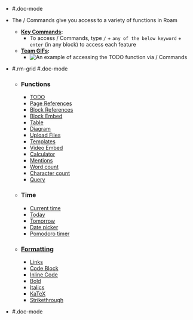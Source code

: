 - #.doc-mode
- The / Commands give you access to a variety of functions in Roam
    - **[Key Commands](<Key Commands.md>):** 
        - To access / Commands, type `/` + `any of the below keyword` + `enter` (in any block) to access each feature 
    - **[Team GIFs](<Team GIFs.md>):**
        - ![An example of accessing the TODO function via / Commands](https://firebasestorage.googleapis.com/v0/b/firescript-577a2.appspot.com/o/imgs%2Fapp%2Fhelp-documentation%2FoebmqUA8lT.gif?alt=media&token=0567d373-7f43-4934-9d92-c5f5030b6e42)

- #.rm-grid #.doc-mode
    - ### **Functions**
        - [TODO](<TODO.md>)
        - [Page References](<Page References.md>)
        - [Block References](<Block References.md>)
        - [Block Embed](<Block Embed.md>)
        - [Table](<Table.md>)
        - [Diagram](<Diagram.md>)
        - [Upload Files](<Upload Files.md>)
        - [Templates](<Templates.md>)
        - [Video Embed](<Video Embed.md>)
        - [Calculator](<Calculator.md>)
        - [Mentions](<Mentions.md>)
        - [Word count](<Word count.md>)
        - [Character count](<Character count.md>)
        - [Query](<Query.md>)
    - ### **Time**
        - [Current time](<Current time.md>)
        - [Today](<Today.md>)
        - [Tomorrow](<Tomorrow.md>)
        - [Date picker](<Date picker.md>)
        - [Pomodoro timer](<Pomodoro timer.md>)
    - ### [Formatting]([Formatting](<Formatting.md>))
        - [Links](<Links.md>)
        - [Code Block](<Code Block.md>)
        - [Inline Code](<Inline Code.md>)
        - [Bold](<Bold.md>)
        - [Italics](<Italics.md>)
        - [KaTeX](<KaTeX.md>)
        - [Strikethrough](<Strikethrough.md>)
- #.doc-mode
